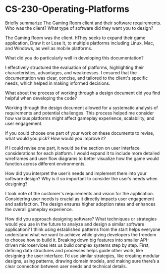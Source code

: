 # CS-230-Operating-Platforms

Briefly summarize The Gaming Room client and their software requirements. Who was the client? What type of software did they want you to design?

The Gaming Room was the client. hThey seeks to expand their game application, Draw It or Lose It, to multiple platforms including Linux, Mac, and Windows, as well as mobile platforms. 

What did you do particularly well in developing this documentation?

I effectively structured the evaluation of platforms, highlighting their characteristics, advantages, and weaknesses. I ensured that the documentation was clear, concise, and tailored to the client's specific needs, which helped in making informed decisions.

What about the process of working through a design document did you find helpful when developing the code?

Working through the design document allowed for a systematic analysis of requirements and potential challenges. This process helped me consider how various platforms might affect gameplay experience, scalability, and user engagement.

If you could choose one part of your work on these documents to revise, what would you pick? How would you improve it?

If I could revise one part, it would be the section on user interface considerations for each platform. I would expand it to include more detailed wireframes and user flow diagrams to better visualize how the game would function across different environments.

How did you interpret the user’s needs and implement them into your software design? Why is it so important to consider the user’s needs when designing?

I took note of the customer's requirements and vision for the application. Considering user needs is crucial as it directly impacts user engagement and satisfaction. The design ensures higher adoption rates and enhances the overall gameplay experience.

How did you approach designing software? What techniques or strategies would you use in the future to analyze and design a similar software application?
I think using established patterns from the start helps everyone understand what we want to achieve while giving developers the freedom to choose how to build it. Breaking down big features into smaller API-driven microservices lets us build complex systems step by step. First, defining data structures and processes helps guide other work, like designing the user interface. I’d use similar strategies, like creating modular designs, using patterns, drawing domain models, and making sure there’s a clear connection between user needs and technical details.
